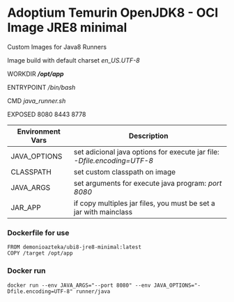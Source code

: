 # Adoptium Temurin OpenJDK8 - OCI Image JRE8 minimal
Custom Images for Java8 Runners

Image build with default charset _en_US.UTF-8_

WORKDIR ***/opt/app***

ENTRYPOINT _/bin/bash_

CMD _java_runner.sh_

EXPOSED 8080 8443 8778

|Environment Vars|Description|
|---|---|
|JAVA_OPTIONS| set adicional java options for execute jar file: _-Dfile.encoding=UTF-8_|
|CLASSPATH| set custom classpath on image|
|JAVA_ARGS| set arguments for execute java program: _port 8080_|
|JAR_APP| if copy multiples jar files, you must be set a jar with mainclass|

### Dockerfile for use
```
FROM demonioazteka/ubi8-jre8-minimal:latest
COPY /target /opt/app
```

### Docker run
```
docker run --env JAVA_ARGS="--port 8080" --env JAVA_OPTIONS="-Dfile.encoding=UTF-8" runner/java 
```